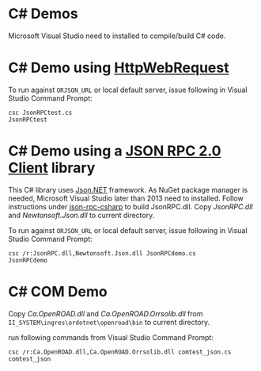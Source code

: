 # C\# Demos

Microsoft Visual Studio need to installed to compile/build C\# code.

# C\# Demo using [HttpWebRequest](https://msdn.microsoft.com/en-us/library/system.net.httpwebrequest(v=vs.110).aspx "HttpWebRequest")

To run against `ORJSON_URL` or local default server, issue following in Visual Studio Command Prompt:
	
	csc JsonRPCtest.cs
	JsonRPCtest

# C\# Demo using a [JSON RPC 2.0 Client](https://github.com/adamashton/json-rpc-csharp "JSON RPC 2.0 Client") library

This C\# library uses [Json.NET](https://www.newtonsoft.com/json "Json.NET") framework.
As NuGet package manager is needed, Microsoft Visual Studio later than 2013 need to installed.
Follow instructions under [json-rpc-csharp](https://github.com/adamashton/json-rpc-csharp#installation "json-rpc-csharp") to build JsonRPC.dll.
Copy *JsonRPC.dll* and *Newtonsoft.Json.dll* to current directory.

To run against `ORJSON_URL` or local default server, issue following in Visual Studio Command Prompt:

	csc /r:JsonRPC.dll,Newtonsoft.Json.dll JsonRPCdemo.cs
	JsonRPCdemo
	
# C\# COM Demo

Copy *Ca.OpenROAD.dll* and *Ca.OpenROAD.Orrsolib.dll* from `II_SYSTEM\ingres\ordotnet\openroad\bin` to current directory.

run following commands from Visual Studio Command Prompt:
	
	csc /r:Ca.OpenROAD.dll,Ca.OpenROAD.Orrsolib.dll comtest_json.cs
	comtest_json